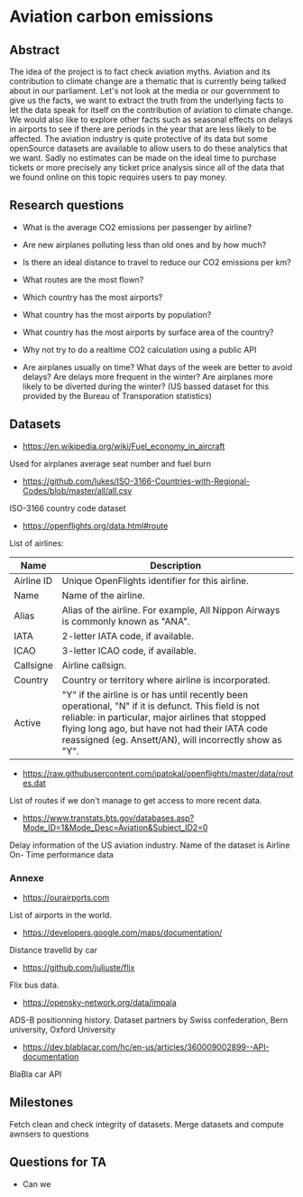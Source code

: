 # Aviation carbon emissions

## Abstract
The idea of the project is to fact check aviation myths. Aviation and its contribution to climate change are a thematic that is currently being talked about in our parliament. Let's not look at the media or our government to give us the facts, we want to extract the truth from the underlying facts to let the data speak for itself on the contribution of aviation to climate change. We would also like to explore other facts such as seasonal effects on delays in airports to see if there are periods in the year that are less likely to be affected. The aviation industry is quite protective of its data but some openSource datasets are available to allow users to do these analytics that we want. Sadly no estimates can be made on the ideal time to purchase tickets or more precisely any ticket price analysis since all of the data that we found online on this topic requires users to pay money.


## Research questions

* What is the average CO2 emissions per passenger by airline?
* Are new airplanes polluting less than old ones and by how much?
* Is there an ideal distance to travel to reduce our CO2 emissions per km?


* What routes are the most flown?
* Which country has the most airports?
* What country has the most airports by population?
* What country has the most airports by surface area of the country?
* Why not try to do a realtime CO2 calculation using a public API
* Are airplanes usually on time? What days of the week are better to avoid delays? Are delays more frequent in the winter? Are airplanes more likely to be diverted during the winter? (US bassed dataset for this provided by the Bureau of Transporation statistics)

## Datasets

* https://en.wikipedia.org/wiki/Fuel_economy_in_aircraft

Used for airplanes average seat number and fuel burn

* https://github.com/lukes/ISO-3166-Countries-with-Regional-Codes/blob/master/all/all.csv

ISO-3166 country code dataset

* https://openflights.org/data.html#route

List of airlines:


| Name       | Description                                                                                                                                                                                                                                                            |
|------------|------------------------------------------------------------------------------------------------------------------------------------------------------------------------------------------------------------------------------------------------------------------------|
| Airline ID | Unique OpenFlights identifier for this airline.                                                                                                                                                                                                                        |
| Name       | Name of the airline.                                                                                                                                                                                                                                                   |
| Alias      | Alias of the airline. For example, All Nippon Airways is commonly known as "ANA".                                                                                                                                                                                      |
| IATA       | 2-letter IATA code, if available.                                                                                                                                                                                                                                      |
| ICAO       | 3-letter ICAO code, if available.                                                                                                                                                                                                                                      |
| Callsigne  | Airline callsign.                                                                                                                                                                                                                                                      |
| Country    | Country or territory where airline is incorporated.                                                                                                                                                                                                                    |
| Active     | "Y" if the airline is or has until recently been operational, "N" if it is defunct. This field is not reliable: in particular, major airlines that stopped flying long ago, but have not had their IATA code reassigned (eg. Ansett/AN), will incorrectly show as "Y". |


* https://raw.githubusercontent.com/jpatokal/openflights/master/data/routes.dat

List of routes if we don't manage to get access to more recent data.

* https://www.transtats.bts.gov/databases.asp?Mode_ID=1&Mode_Desc=Aviation&Subject_ID2=0

Delay information of the US aviation industry. Name of the dataset is Airline On- Time performance data


### Annexe

* https://ourairports.com

List of airports in the world.


* https://developers.google.com/maps/documentation/

Distance travelld by car

* https://github.com/juliuste/flix

Flix bus data.

* https://opensky-network.org/data/impala

ADS-B positionning history. Dataset partners by Swiss confederation, Bern university, Oxford University

* https://dev.blablacar.com/hc/en-us/articles/360009002899--API-documentation

BlaBla car API

## Milestones

Fetch clean and check integrity of datasets.
Merge datasets and compute awnsers to questions

## Questions for TA

* Can we 

